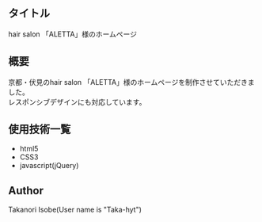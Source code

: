 ## タイトル
hair salon 「ALETTA」様のホームページ

## 概要
京都・伏見のhair salon 「ALETTA」様のホームページを制作させていただきました。  
レスポンシブデザインにも対応しています。

## 使用技術一覧
* html5
* CSS3
* javascript(jQuery)

## Author
Takanori Isobe(User name is "Taka-hyt")
